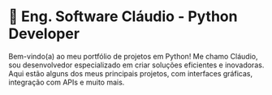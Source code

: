 # 🐍 Eng. Software Cláudio - Python Developer

Bem-vindo(a) ao meu portfólio de projetos em Python! Me chamo Cláudio, sou desenvolvedor especializado em criar soluções eficientes e inovadoras. Aqui estão alguns dos meus principais projetos, com interfaces gráficas, integração com APIs e muito mais.

